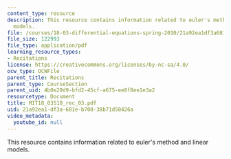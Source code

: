 ```yaml
---
content_type: resource
description: This resource contains information related to euler's method and linear
  models.
file: /courses/18-03-differential-equations-spring-2010/21a92ea1df3a681eb70838b71d50426a_MIT18_03S10_rec_03.pdf
file_size: 122993
file_type: application/pdf
learning_resource_types:
- Recitations
license: https://creativecommons.org/licenses/by-nc-sa/4.0/
ocw_type: OCWFile
parent_title: Recitations
parent_type: CourseSection
parent_uid: 4b0e29d9-bfd2-45cf-a675-ee8f8ee1e3a2
resourcetype: Document
title: MIT18_03S10_rec_03.pdf
uid: 21a92ea1-df3a-681e-b708-38b71d50426a
video_metadata:
  youtube_id: null
---
```

This resource contains information related to euler's method and linear models.